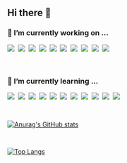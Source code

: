 ## Hi there 👋

### 🔭 I’m currently working on ...
<img src="https://img.shields.io/badge/Java-007396?style=flat-square&logo=Java&logoColor=white"/>&nbsp; <img src="https://img.shields.io/badge/Spring-6DB33F?style=flat-square&logo=Spring&logoColor=white"/>&nbsp; <img src="https://img.shields.io/badge/JavaScript-F7DF1E?style=flat-square&logo=JavaScript&logoColor=white"/>&nbsp; <img src="https://img.shields.io/badge/EclipseIDE-2C2255?style=flat-square&logo=eclipseide&logoColor=white"/>&nbsp; <img src="https://img.shields.io/badge/Microsoft SQL Server-CC2927?style=flat-square&logo=microsoftsqlserver&logoColor=white"/>&nbsp; <img src="https://img.shields.io/badge/oracle-F80000?style=flat-square&logo=oracle&logoColor=white"/>&nbsp; <img src="https://img.shields.io/badge/PostgreSQL-336791?style=flat-square&logo=PostgreSQL&logoColor=white"/>&nbsp; <img src="https://img.shields.io/badge/Apache Tomcat-F8DC75?style=flat-square&logo=ApacheTomcat&logoColor=white"/>&nbsp; <img src="https://img.shields.io/badge/MongoDB-47A248?style=flat-square&logo=MongoDB&logoColor=white"/>&nbsp; <img src="https://img.shields.io/badge/Gradle-02303A?style=flat-square&logo=Gradle&logoColor=white"/>&nbsp;

<br/>

### 🌱 I’m currently learning ...
<img src="https://img.shields.io/badge/Python-3766AB?style=flat-square&logo=Python&logoColor=white"/>&nbsp; <img src="https://img.shields.io/badge/TensorFlow-FF6F00?style=flat-square&logo=TensorFlow&logoColor=white"/>&nbsp; <img src="https://img.shields.io/badge/Node.js-339933?style=flat-square&logo=Node.js&logoColor=white"/>&nbsp; <img src="https://img.shields.io/badge/TypeScript-3178C6?style=flat-square&logo=TypeScript&logoColor=white"/>&nbsp; <img src="https://img.shields.io/badge/Amazon AWS-232F3E?style=flat-square&logo=AmazonAWS&logoColor=white"/>&nbsp; <img src="https://img.shields.io/badge/Next.js-000000?style=flat-square&logo=Next.js&logoColor=white"/>&nbsp; <img src="https://img.shields.io/badge/Visual Studio Code-007ACC?style=flat-square&logo=VisualStudioCode&logoColor=white"/>&nbsp; <img src="https://img.shields.io/badge/React-61DAFB?style=flat-square&logo=React&logoColor=white"/>&nbsp; <img src="https://img.shields.io/badge/Vue.js-4FC08D?style=flat-square&logo=Vue.js&logoColor=white"/>&nbsp; <img src="https://img.shields.io/badge/npm-CB3837?style=flat-square&logo=npm&logoColor=white"/>&nbsp; <img src="https://img.shields.io/badge/GraphQL-E10098?style=flat-square&logo=GraphQL&logoColor=white"/>&nbsp;


<br/>

[![Anurag's GitHub stats](https://github-readme-stats.vercel.app/api?username=B612Asteroid)](https://github.com/B612Asteroid/github-readme-stats)

<br/>

[![Top Langs](https://github-readme-stats.vercel.app/api/top-langs/?username=B612Asteroid&layout=compact)](https://github.com/B612Asteroid/github-readme-stats)

<!--
**B612Asteroid/B612Asteroid** is a ✨ _special_ ✨ repository because its `README.md` (this file) appears on your GitHub profile.



Here are some ideas to get you started:


- 🌱 I’m currently learning ...
- 👯 I’m looking to collaborate on ...
- 🤔 I’m looking for help with ...
- 💬 Ask me about ...
- 📫 How to reach me: ...
- 😄 Pronouns: ...
- ⚡ Fun fact: ...
-->
